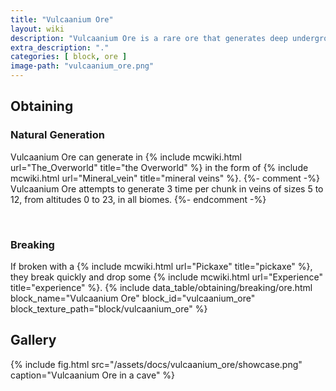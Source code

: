 ```yaml
---
title: "Vulcaanium Ore"
layout: wiki
description: "Vulcaanium Ore is a rare ore that generates deep underground and is the only source of Vulcaanium"
extra_description: "."
categories: [ block, ore ]
image-path: "vulcaanium_ore.png"
---
```


## Obtaining
### Natural Generation
Vulcaanium Ore can generate in {% include mcwiki.html url="The_Overworld" title="the Overworld" %} in the form of {% include mcwiki.html url="Mineral_vein" title="mineral veins" %}. {%- comment -%} Vulcaanium Ore attempts to generate 3 time per chunk in veins of sizes 5 to 12, from altitudes 0 to 23, in all biomes. {%- endcomment -%}

<br>

### Breaking
If broken with a {% include mcwiki.html url="Pickaxe" title="pickaxe" %}, they break quickly and drop some {% include mcwiki.html url="Experience" title="experience" %}.
{% include data_table/obtaining/breaking/ore.html block_name="Vulcaanium Ore" block_id="vulcaanium_ore" block_texture_path="block/vulcaanium_ore" %}

## Gallery
{% include fig.html src="/assets/docs/vulcaanium_ore/showcase.png" caption="Vulcaanium Ore in a cave" %}

